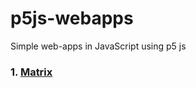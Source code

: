 # p5js-webapps
Simple web-apps in JavaScript using p5 js
### 1. [Matrix](https://rawgit.com/PratikSavla/p5js-webapps/master/matrix/index.html)
